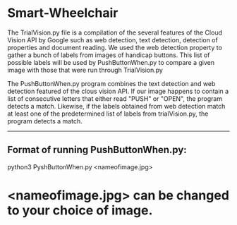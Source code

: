 # Smart-Wheelchair

The TrialVision.py file is a compilation of the several features of the Cloud Vision API by Google such as web detection, text detection, detection of properties and document reading. 
We used the web detection property to gather a bunch of labels from images of handicap buttons. This list of possible labels will be used by PushButtonWhen.py to compare a given image with those that were run through TrialVision.py

The PushButtonWhen.py program combines the text detection and web detection featured of the clous vision API. If our image happens to contain a list of consecutive letters that either read "PUSH" or "OPEN", the program detects a match. Likewise, if the labels obtained from web detection match at least one of the predetermined  list of labels from trialVision.py, the program detects a match.

******************************************************************************************************************************

Format of running PushButtonWhen.py:
------------------------------------

python3 PyshButtonWhen.py <nameofimage.jpg>

# <nameofimage.jpg> can be changed to your choice of image.

